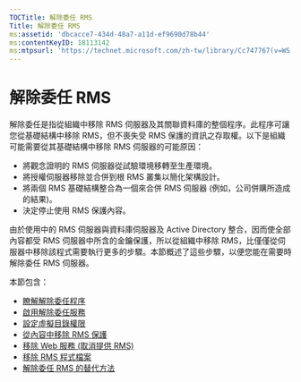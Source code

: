 ```yaml
---
TOCTitle: 解除委任 RMS
Title: 解除委任 RMS
ms:assetid: 'dbcacce7-434d-48a7-a11d-ef9690d78b44'
ms:contentKeyID: 18113142
ms:mtpsurl: 'https://technet.microsoft.com/zh-tw/library/Cc747767(v=WS.10)'
---
```


解除委任 RMS
============

解除委任是指從組織中移除 RMS 伺服器及其關聯資料庫的整個程序。此程序可讓您從基礎結構中移除 RMS，但不喪失受 RMS 保護的資訊之存取權。以下是組織可能需要從其基礎結構中移除 RMS 伺服器的可能原因：

-   將觀念證明的 RMS 伺服器從試驗環境移轉至生產環境。
-   將授權伺服器移除並合併到根 RMS 叢集以簡化架構設計。
-   將兩個 RMS 基礎結構整合為一個來合併 RMS 伺服器 (例如，公司併購所造成的結果)。
-   決定停止使用 RMS 保護內容。

由於使用中的 RMS 伺服器與資料庫伺服器及 Active Directory 整合，因而使全部內容都受 RMS 伺服器中所含的金鑰保護，所以從組織中移除 RMS，比僅僅從伺服器中移除該程式需要執行更多的步驟。本節概述了這些步驟，以便您能在需要時解除委任 RMS 伺服器。

本節包含：

-   [瞭解解除委任程序](https://technet.microsoft.com/57bd9949-9433-437b-93ed-ffb2dff9992e)
-   [啟用解除委任服務](https://technet.microsoft.com/45226e85-b50d-41cc-aca7-0f603f8509d5)
-   [設定虛擬目錄權限](https://technet.microsoft.com/45112111-9608-45b1-9a86-7b313d0a1579)
-   [從內容中移除 RMS 保護](https://technet.microsoft.com/c30361e3-50d2-4474-a87d-d38de502cf9e)
-   [移除 Web 服務 (取消提供 RMS)](https://technet.microsoft.com/68b4e2b0-b1b7-4b0a-8c1a-82ac27c1f12e)
-   [移除 RMS 程式檔案](https://technet.microsoft.com/d1dc8a8b-f8de-487f-87b4-2174d449f0bc)
-   [解除委任 RMS 的替代方法](https://technet.microsoft.com/4d32f35e-997d-4d10-ab66-efe217e853f7)